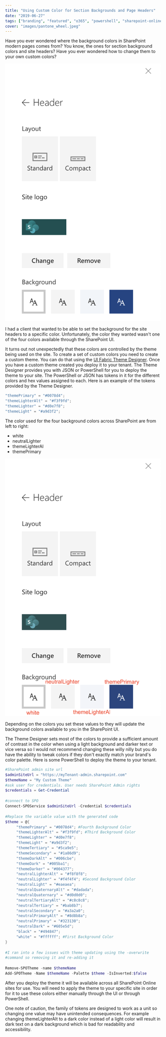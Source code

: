```yaml
---
title: "Using Custom Color for Section Backgrounds and Page Headers"
date: "2019-06-27"
tags: ["branding", "featured", "o365", "powershell", "sharepoint-online"]
cover: "images/pantone_wheel.jpeg"
---
```


Have you ever wondered where the background colors in SharePoint modern pages comes from? You know, the ones for section background colors and site headers? Have you ever wondered how to change them to your own custom colors?

![](images/screen-shot-2019-06-14-at-9.42.48-pm.png)

I had a client that wanted to be able to set the background for the site headers to a specific color. Unfortunately, the color they wanted wasn't one of the four colors available through the SharePoint UI.

It turns out not unexpectedly that these colors are controlled by the theme being used on the site. To create a set of custom colors you need to create a custom theme. You can do that using the [UI Fabric Theme Designer](https://fabricweb.z5.web.core.windows.net/pr-deploy-site/refs/pull/9318/merge/theming-designer/index.html). Once you have a custom theme created you deploy it to your tenant. The Theme Designer provides you with JSON or PowerShell for you to deploy the theme to your site. The PowerShell or JSON has tokens in it for the different colors and hex values assigned to each. Here is an example of the tokens provided by the Theme Designer.

```powershell
"themePrimary" = "#0078d4";
"themeLighterAlt" = "#f3f9fd";
"themeLighter" = "#d0e7f8";
"themeLight" = "#a9d3f2";
```

The color used for the four background colors across SharePoint are from left to right:

- white
- neutralLighter
- themeLighterAl
- themePrimary

![](images/themecolors.png)

Depending on the colors you set these values to they will update the background colors available to you in the SharePoint UI.

The Theme Designer sets most of the colors to provide a sufficient amount of contrast in the color when using a light background and darker text or vice versa so I would not recommend changing these willy nilly but you do have the ability to tweak colors if they don't exactly match your brand's color palette. Here is some PowerShell to deploy the theme to your tenant.

```powershell
#SharePoint admin site url
$adminSiteUrl = "https://myTenant-admin.sharepoint.com"
$themeName = "My Custom Theme"
#ask user for credentials. User needs SharePoint Admin rights
$credentials = Get-Credential

#connect to SPO
Connect-SPOService $adminSiteUrl -Credential $credentials

#Replace the variable value with the generated code
$theme = @{
     "themePrimary" = "#0078d4"; #Fourth Background Color
     "themeLighterAlt" = "#f3f9fd"; #Third Background Color
     "themeLighter" = "#d0e7f8";
     "themeLight" = "#a9d3f2";
     "themeTertiary" = "#5ca9e5";
     "themeSecondary" = "#1a86d9";
     "themeDarkAlt" = "#006cbe";
     "themeDark" = "#005ba1";
     "themeDarker" = "#004377";
     "neutralLighterAlt" = "#f8f8f8";
     "neutralLighter" = "#f4f4f4"; #Second Background Color
     "neutralLight" = "#eaeaea";
     "neutralQuaternaryAlt" = "#dadada";
     "neutralQuaternary" = "#d0d0d0";
     "neutralTertiaryAlt" = "#c8c8c8";
     "neutralTertiary" = "#bab8b7";
     "neutralSecondary" = "#a3a2a0";
     "neutralPrimaryAlt" = "#8d8b8a";
     "neutralPrimary" = "#323130";
     "neutralDark" = "#605e5d";
     "black" = "#494847";
     "white" = "#ffffff"; #First Background Color
}

#I ran into a few issues with theme updating using the -overwrite
#command so removing it and re-adding it

Remove-SPOTheme -name $themeName
Add-SPOTheme -Name $themeName -Palette $theme -IsInverted:$false 


```

After you deploy the theme it will be available across all SharePoint Online sites for use. You will need to apply the theme to your specific site in order for it to use these colors either manually through the UI or through PowerShell.

One note of caution, the family of tokens are designed to work as a unit so changing one value may have unintended consequences. For example changing themeLighterAlt to a dark color instead of a light color will result in dark text on a dark background which is bad for readability and accessibility.
